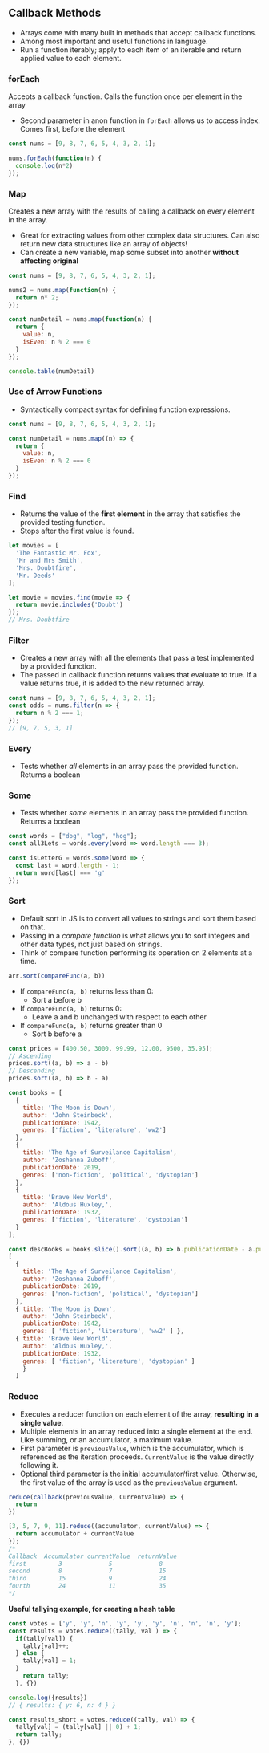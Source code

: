## Callback Methods
* Arrays come with many built in methods that accept callback functions.
* Among most important and useful functions in language.
* Run a function iterably; apply to each item of an iterable and return applied value to each element.

### forEach
Accepts a callback function. Calls the function once per element in the array

* Second parameter in anon function in  `forEach` allows us to access index. Comes first, before the element

```javascript
const nums = [9, 8, 7, 6, 5, 4, 3, 2, 1];

nums.forEach(function(n) {
  console.log(n*2)
});
```

### Map
Creates a new array with the results of calling a callback on every element in the array.
* Great for extracting values from other complex data structures. Can also return new data structures like an array of objects!
* Can create a new variable, map some subset into another **without affecting original**

```javascript
const nums = [9, 8, 7, 6, 5, 4, 3, 2, 1];

nums2 = nums.map(function(n) {
  return n* 2;
});

const numDetail = nums.map(function(n) {
  return {
    value: n,
    isEven: n % 2 === 0
  }
});

console.table(numDetail)
```

### Use of Arrow Functions
* Syntactically compact syntax for defining function expressions.
```javascript
const nums = [9, 8, 7, 6, 5, 4, 3, 2, 1];

const numDetail = nums.map((n) => {
  return {
    value: n,
    isEven: n % 2 === 0
  }
});
```

### Find
* Returns the value of the **first element** in the array that satisfies the provided testing function.
* Stops after the first value is found.
```javascript
let movies = [
  'The Fantastic Mr. Fox',
  'Mr and Mrs Smith',
  'Mrs. Doubtfire',
  'Mr. Deeds'
];

let movie = movies.find(movie => {
  return movie.includes('Doubt')
}); 
// Mrs. Doubtfire
```

### Filter
* Creates a new array with all the elements that pass a test implemented by a provided function.
* The passed in callback function returns values that evaluate to true. If a value returns true, it is added to the new returned array.
```javascript
const nums = [9, 8, 7, 6, 5, 4, 3, 2, 1];
const odds = nums.filter(n => {
  return n % 2 === 1;
});
// [9, 7, 5, 3, 1]
```

### Every
* Tests whether *all* elements in an array pass the provided function. Returns a boolean

### Some
* Tests whether *some* elements in an array pass the provided function. Returns a boolean

```javascript
const words = ["dog", "log", "hog"];
const all3Lets = words.every(word => word.length === 3);

const isLetterG = words.some(word => {
  const last = word.length - 1;
  return word[last] === 'g'
});
```

### Sort

* Default sort in JS is to convert all values to strings and sort them based on that.
* Passing in a *compare function* is what allows you to sort integers and other data types, not just based on strings.
* Think of compare function performing its operation on 2 elements at a time.
```javascript
arr.sort(compareFunc(a, b))
```
* If `compareFunc(a, b)` returns less than 0:
    * Sort a before b
* If `compareFunc(a, b)` returns 0:
    * Leave a and b unchanged with respect to each other
* If `compareFunc(a, b)` returns greater than 0
    * Sort b before a

```javascript
const prices = [400.50, 3000, 99.99, 12.00, 9500, 35.95];
// Ascending
prices.sort((a, b) => a - b)
// Descending
prices.sort((a, b) => b - a)

const books = [
  {
    title: 'The Moon is Down',
    author: 'John Steinbeck',
    publicationDate: 1942,
    genres: ['fiction', 'literature', 'ww2']
  },
  {
    title: 'The Age of Surveilance Capitalism',
    author: 'Zoshanna Zuboff',
    publicationDate: 2019,
    genres: ['non-fiction', 'political', 'dystopian']
  },
  {
    title: 'Brave New World',
    author: 'Aldous Huxley,',
    publicationDate: 1932,
    genres: ['fiction', 'literature', 'dystopian']
  }
];

const descBooks = books.slice().sort((a, b) => b.publicationDate - a.publicationDate)
[
  {
    title: 'The Age of Surveilance Capitalism',
    author: 'Zoshanna Zuboff',
    publicationDate: 2019,
    genres: ['non-fiction', 'political', 'dystopian']
  },
  { title: 'The Moon is Down',
    author: 'John Steinbeck',
    publicationDate: 1942,
    genres: [ 'fiction', 'literature', 'ww2' ] },
  { title: 'Brave New World',
    author: 'Aldous Huxley,',
    publicationDate: 1932,
    genres: [ 'fiction', 'literature', 'dystopian' ] 
    } 
  ]
```

### Reduce
* Executes a reducer function on each element of the array, **resulting in a single value**.
* Multiple elements in an array reduced into a single element at the end. Like summing, or an accumulator, a maximum value.
* First parameter is `previousValue`, which is the accumulator, which is referenced as the iteration proceeds. `CurrentValue` is the value directly following it.
* Optional third parameter is the initial accumulator/first value. Otherwise, the first value of the array is used as the `previousValue` argument.
```javascript
reduce(callback(previousValue, CurrentValue) => {
  return
})
```
```javascript
[3, 5, 7, 9, 11].reduce((accumulator, currentValue) => {
  return accumulator + currentValue
});
/*
Callback  Accumulator currentValue  returnValue
first         3             5             8
second        8             7             15
third         15            9             24
fourth        24            11            35
*/
```

**Useful tallying example, for creating a hash table**
```javascript
const votes = ['y', 'y', 'n', 'y', 'y', 'y', 'n', 'n', 'n', 'y'];
const results = votes.reduce((tally, val ) => {
  if(tally[val]) {
    tally[val]++;
  } else {
    tally[val] = 1;
  }
    return tally;
  }, {})

console.log({results})
// { results: { y: 6, n: 4 } }

const results_short = votes.reduce((tally, val) => {
  tally[val] = (tally[val] || 0) + 1;
  return tally;
}, {})
```